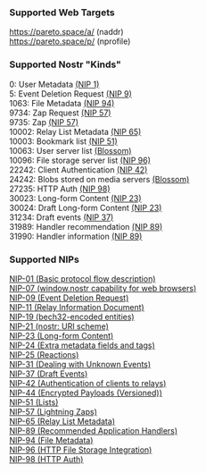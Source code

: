 ### Supported Web Targets
https://pareto.space/a/<bech32> (naddr)\
https://pareto.space/p/<bech32> (nprofile)

### Supported Nostr "Kinds"
0: User Metadata [(NIP 1)](https://nips.nostr.com/1)\
5: Event Deletion Request [(NIP 9)](https://nips.nostr.com/9)\
1063: File Metadata [(NIP 94)](https://nips.nostr.com/94)\
9734: Zap Request [(NIP 57)](https://nips.nostr.com/57)\
9735: Zap [(NIP 57)](https://nips.nostr.com/57)\
10002: Relay List Metadata [(NIP 65)](https://nips.nostr.com/65)\
10003: Bookmark list [(NIP 51)](https://nips.nostr.com/51)\
10063: User server list [(Blossom)](https://github.com/hzrd149/blossom)\
10096: File storage server list [(NIP 96)](https://nips.nostr.com/96)\
22242: Client Authentication [(NIP 42)](https://nips.nostr.com/42)\
24242: Blobs stored on media servers [(Blossom)](https://github.com/hzrd149/blossom)\
27235: HTTP Auth [(NIP 98)](https://nips.nostr.com/98)\
30023: Long-form Content [(NIP 23)](https://nips.nostr.com/23)\
30024: Draft Long-form Content [(NIP 23)](https://nips.nostr.com/23)\
31234: Draft events [(NIP 37)](https://nips.nostr.com/37)\
31989: Handler recommendation [(NIP 89)](https://nips.nostr.com/89)\
31990: Handler information [(NIP 89)](https://nips.nostr.com/89)

### Supported NIPs

[NIP-01 (Basic protocol flow description)](https://nips.nostr.com/1)\
[NIP-07 (window.nostr capability for web browsers)](https://nips.nostr.com/7)\
[NIP-09 (Event Deletion Request)](https://nips.nostr.com/9)\
[NIP-11 (Relay Information Document)](https://nips.nostr.com/11)\
[NIP-19 (bech32-encoded entities)](https://nips.nostr.com/19)\
[NIP-21 (nostr: URI scheme)](https://nips.nostr.com/21)\
[NIP-23 (Long-form Content)](https://nips.nostr.com/23)\
[NIP-24 (Extra metadata fields and tags)](https://nips.nostr.com/24)\
[NIP-25 (Reactions)](https://nips.nostr.com/25)\
[NIP-31 (Dealing with Unknown Events)](https://nips.nostr.com/31)\
[NIP-37 (Draft Events)](https://nips.nostr.com/37)\
[NIP-42 (Authentication of clients to relays)](https://nips.nostr.com/42)\
[NIP-44 (Encrypted Payloads (Versioned))](https://nips.nostr.com/44)\
[NIP-51 (Lists)](https://nips.nostr.com/51)\
[NIP-57 (Lightning Zaps)](https://nips.nostr.com/57)\
[NIP-65 (Relay List Metadata)](https://nips.nostr.com/65)\
[NIP-89 (Recommended Application Handlers)](https://nips.nostr.com/89)\
[NIP-94 (File Metadata)](https://nips.nostr.com/94)\
[NIP-96 (HTTP File Storage Integration)](https://nips.nostr.com/96)\
[NIP-98 (HTTP Auth)](https://nips.nostr.com/98)